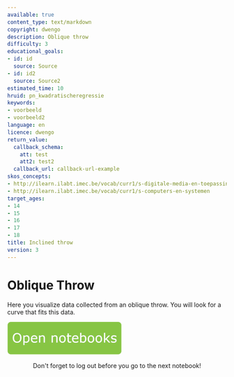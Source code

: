 ```yaml
---
available: true
content_type: text/markdown
copyright: dwengo
description: Oblique throw
difficulty: 3
educational_goals:
- id: id
  source: Source
- id: id2
  source: Source2
estimated_time: 10
hruid: pn_kwadratischeregressie
keywords:
- voorbeeld
- voorbeeld2
language: en
licence: dwengo
return_value:
  callback_schema:
    att: test
    att2: test2
  callback_url: callback-url-example
skos_concepts:
- http://ilearn.ilabt.imec.be/vocab/curr1/s-digitale-media-en-toepassingen
- http://ilearn.ilabt.imec.be/vocab/curr1/s-computers-en-systemen
target_ages:
- 14
- 15
- 16
- 17
- 18
title: Inclined throw
version: 3
---
```

# Oblique Throw
Here you visualize data collected from an oblique throw. You will look for a curve that fits this data.

[![](embed/Knop.png "Button")](https://kiks.ilabt.imec.be/jupyterhub/?id=0351 "Notebooks oblique throw")
<figure>
    <figcaption align = "center">Don't forget to log out before you go to the next notebook!</figcaption>
</figure>